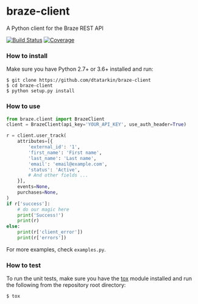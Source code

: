 # braze-client
A Python client for the Braze REST API

[![Build Status](https://travis-ci.com/dtatarkin/braze-client.svg?branch=master)](https://travis-ci.com/dtatarkin/braze-client)
[![Coverage](https://codecov.io/gh/GoodRx/dtatarkin/branch/master/graph/badge.svg)](https://codecov.io/gh/dtatarkin/braze-client)

### How to install

Make sure you have Python 2.7+ or 3.6+ installed and run:

```
$ git clone https://github.com/dtatarkin/braze-client
$ cd braze-client
$ python setup.py install
```

### How to use

```python
from braze.client import BrazeClient
client = BrazeClient(api_key='YOUR_API_KEY', use_auth_header=True)

r = client.user_track(
    attributes=[{
        'external_id': '1',
        'first_name': 'First name',
        'last_name': 'Last name',
        'email': 'email@example.com',
        'status': 'Active',
        # And other fields ...
    }],
    events=None,
    purchases=None,
)
if r['success']:
    # do our magic here
    print('Success!')
    print(r)
else:
    print(r['client_error'])
    print(r['errors'])

```
For more examples, check `examples.py`.

### How to test

To run the unit tests, make sure you have the [tox](https://tox.readthedocs.io/en/latest/) module installed and run the following from the repository root directory:

`$ tox`
